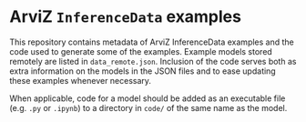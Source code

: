 # ArviZ `InferenceData` examples

This repository contains metadata of ArviZ InferenceData examples and the code used to generate some of the examples.
Example models stored remotely are listed in `data_remote.json`.
Inclusion of the code serves both as extra information on the models in the JSON files and to ease updating these examples whenever necessary.

When applicable, code for a model should be added as an executable file (e.g. `.py` or `.ipynb`) to a directory in `code/` of the same name as the model.
